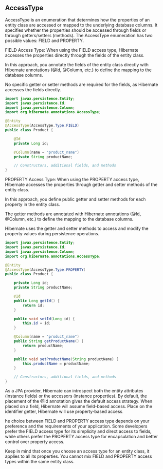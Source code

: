  AccessType 
---------------------------------------


AccessType is an enumeration that determines how the properties of an entity class are accessed 
or mapped to the underlying database columns. It specifies whether the properties should be accessed through fields
or through getters/setters (methods). The AccessType enumeration has two possible values: FIELD and PROPERTY.


FIELD Access Type:
When using the FIELD access type, Hibernate accesses the properties directly through the fields of the entity class.

In this approach, you annotate the fields of the entity class directly with Hibernate annotations (@Id, @Column, etc.) to define the mapping to the database columns.

No specific getter or setter methods are required for the fields, as Hibernate accesses the fields directly.


```java
import javax.persistence.Entity;
import javax.persistence.Id;
import javax.persistence.Column;
import org.hibernate.annotations.AccessType;

@Entity
@AccessType(AccessType.Type.FIELD)
public class Product {

    @Id
    private Long id;

    @Column(name = "product_name")
    private String productName;

    // Constructors, additional fields, and methods
}

```


PROPERTY Access Type:
When using the PROPERTY access type, Hibernate accesses the properties through getter and setter methods of the entity class.

In this approach, you define public getter and setter methods for each property in the entity class.

The getter methods are annotated with Hibernate annotations (@Id, @Column, etc.) to define the mapping to the database columns.

Hibernate uses the getter and setter methods to access and modify the property values during persistence operations.

```java
import javax.persistence.Entity;
import javax.persistence.Id;
import javax.persistence.Column;
import org.hibernate.annotations.AccessType;

@Entity
@AccessType(AccessType.Type.PROPERTY)
public class Product {

    private Long id;
    private String productName;

    @Id
    public Long getId() {
        return id;
    }

    public void setId(Long id) {
        this.id = id;
    }

    @Column(name = "product_name")
    public String getProductName() {
        return productName;
    }

    public void setProductName(String productName) {
        this.productName = productName;
    }

    // Constructors, additional fields, and methods
}

```



As a JPA provider, Hibernate can introspect both the entity attributes 
(instance fields) or the accessors (instance properties). 
By default, the placement of the @Id annotation gives the default access strategy. 
When placed on a field, Hibernate will assume field-based access. Place on the identifier getter,
Hibernate will use property-based access.

he choice between FIELD and PROPERTY access type depends on your preference and the requirements of your application. Some developers prefer the FIELD access type for its simplicity and direct access to fields, while others prefer the PROPERTY access type for encapsulation and better control over property access.

Keep in mind that once you choose an access type for an entity class, it applies to all its properties. You cannot mix FIELD and PROPERTY access types within the same entity class.